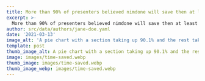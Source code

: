 ```yaml
---
title: More than 90% of presenters believed nimdone will save then at least 75% of the time spent
excerpt: >-
  More than 90% of presenters believed nimdone will save then at least 75% of the time spent
author: src/data/authors/jane-doe.yaml
date: '2021-03-13'
image_alt: 'A pie chart with a section taking up 90.1% and the rest taking up 9.9%'
template: post
thumb_image_alt: A pie chart with a section taking up 90.1% and the rest taking up 9.9%
image: images/time-saved.webp
thumb_image: images/time-saved.webp
thumb_image_webp: images/time-saved.webp
---
```

